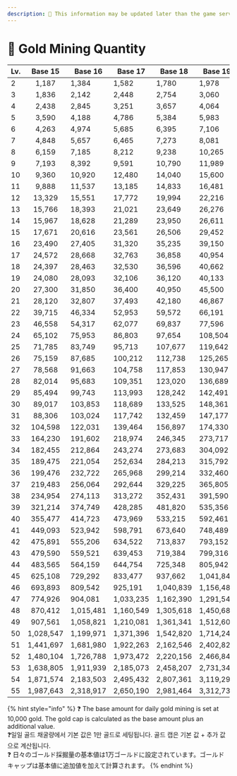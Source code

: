 ```yaml
---
description: 🛑 This information may be updated later than the game server data.
---
```


# 📂 Gold Mining Quantity

<table data-full-width="true"><thead><tr><th width="72">Lv.</th><th width="106" align="center">Base 15 </th><th width="104"> Base 16 </th><th width="107"> Base 17</th><th width="107"> Base 18</th><th width="109"> Base 19</th><th width="110"> Base 20</th><th width="100"> Base 21</th></tr></thead><tbody><tr><td>2</td><td align="center">1,187</td><td>1,384</td><td>1,582</td><td>1,780</td><td>1,978</td><td>2,175</td><td>2,373</td></tr><tr><td>3</td><td align="center">1,836</td><td>2,142</td><td>2,448</td><td>2,754</td><td>3,060</td><td>3,366</td><td>3,672</td></tr><tr><td>4</td><td align="center">2,438</td><td>2,845</td><td>3,251</td><td>3,657</td><td>4,064</td><td>4,470</td><td>4,877</td></tr><tr><td>5</td><td align="center">3,590</td><td>4,188</td><td>4,786</td><td> 5,384</td><td> 5,983</td><td>6,581</td><td>7,179</td></tr><tr><td>6</td><td align="center">4,263</td><td>4,974</td><td>5,685</td><td>6,395</td><td>7,106</td><td>7,816</td><td>8,527</td></tr><tr><td>7</td><td align="center">4,848</td><td>5,657</td><td>6,465</td><td>7,273</td><td>8,081</td><td>8,889</td><td>9,697</td></tr><tr><td>8</td><td align="center">6,159</td><td>7,185</td><td>8,212</td><td>9,238</td><td>10,265</td><td>11,291</td><td>12,318</td></tr><tr><td>9</td><td align="center">7,193</td><td>8,392</td><td>9,591</td><td>10,790</td><td>11,989</td><td>13,187</td><td>14,386</td></tr><tr><td>10</td><td align="center">9,360</td><td>10,920</td><td>12,480</td><td>14,040</td><td>15,600</td><td>17,160</td><td>18,720</td></tr><tr><td>11</td><td align="center">9,888</td><td>11,537</td><td>13,185</td><td>14,833</td><td>16,481</td><td>18,129</td><td>19,777</td></tr><tr><td>12</td><td align="center">13,329</td><td>15,551</td><td> 17,772</td><td>19,994</td><td>22,216</td><td>24,437</td><td>26,659</td></tr><tr><td>13</td><td align="center">15,766</td><td>18,393</td><td>21,021</td><td>23,649</td><td>26,276</td><td>28,904</td><td>31,532</td></tr><tr><td>14</td><td align="center">15,967</td><td>18,628</td><td>21,289</td><td>23,950</td><td>26,611</td><td>29,272</td><td>31,933</td></tr><tr><td>15</td><td align="center">17,671</td><td>20,616</td><td>23,561</td><td>26,506</td><td>29,452</td><td>32,397</td><td>35,342</td></tr><tr><td>16</td><td align="center">23,490</td><td>27,405</td><td>31,320</td><td>35,235</td><td>39,150</td><td>43,065</td><td>46,980</td></tr><tr><td>17</td><td align="center">24,572</td><td>28,668</td><td>32,763</td><td>36,858</td><td>40,954</td><td>45,049</td><td>49,144</td></tr><tr><td>18</td><td align="center">24,397</td><td>28,463</td><td>32,530</td><td>36,596</td><td>40,662</td><td>44,728</td><td>48,794</td></tr><tr><td>19</td><td align="center">24,080</td><td>28,093</td><td> 32,106</td><td> 36,120</td><td>40,133</td><td>44,146</td><td>48,159</td></tr><tr><td>20</td><td align="center">27,300</td><td>31,850</td><td>36,400</td><td>40,950</td><td>45,500</td><td>50,050</td><td>54,600</td></tr><tr><td>21</td><td align="center">28,120</td><td>32,807</td><td>37,493</td><td>42,180</td><td>46,867</td><td>51,553</td><td>56,240</td></tr><tr><td>22</td><td align="center">39,715</td><td>46,334</td><td>52,953</td><td>59,572</td><td>66,191</td><td>72,811</td><td>79,430</td></tr><tr><td>23</td><td align="center">46,558</td><td>54,317</td><td>62,077</td><td>69,837</td><td>77,596</td><td>85,356</td><td>93,115</td></tr><tr><td>24</td><td align="center">65,102</td><td>75,953</td><td>86,803</td><td>97,654</td><td>108,504</td><td>119,354</td><td>130,205</td></tr><tr><td>25</td><td align="center">71,785</td><td>83,749</td><td>95,713</td><td>107,677</td><td>119,642</td><td>131,606</td><td>143,570</td></tr><tr><td>26</td><td align="center">75,159</td><td>87,685</td><td>100,212</td><td>112,738</td><td>125,265</td><td>137,791</td><td>150,318</td></tr><tr><td>27</td><td align="center">78,568</td><td>91,663</td><td>104,758</td><td>117,853</td><td>130,947</td><td>144,042</td><td>157,137</td></tr><tr><td>28</td><td align="center">82,014</td><td>95,683</td><td>109,351</td><td>123,020</td><td>136,689</td><td>150,358</td><td>164,027</td></tr><tr><td>29</td><td align="center">85,494</td><td> 99,743</td><td>113,993</td><td>128,242</td><td>142,491</td><td>156,740</td><td>170,989</td></tr><tr><td>30</td><td align="center">89,017</td><td>103,853</td><td>118,689</td><td>133,525</td><td>148,361</td><td>163,198</td><td>178,034</td></tr><tr><td>31</td><td align="center">88,306</td><td>103,024</td><td>117,742</td><td>132,459</td><td>147,177</td><td>161,895</td><td>176,612</td></tr><tr><td>32</td><td align="center">104,598</td><td>122,031</td><td>139,464</td><td>156,897</td><td>174,330</td><td>191,763</td><td>209,196</td></tr><tr><td>33</td><td align="center">164,230</td><td>191,602</td><td>218,974</td><td>246,345</td><td>273,717</td><td>301,089</td><td>328,460</td></tr><tr><td>34</td><td align="center">182,455</td><td>212,864</td><td>243,274</td><td>273,683</td><td>304,092</td><td>334,501</td><td>364,910</td></tr><tr><td>35</td><td align="center">189,475</td><td>221,054</td><td>252,634</td><td>284,213</td><td>315,792</td><td>347,371</td><td>378,950</td></tr><tr><td>36</td><td align="center">199,476</td><td>232,722</td><td>265,968</td><td>299,214</td><td>332,460</td><td>365,706</td><td>398,952</td></tr><tr><td>37</td><td align="center">219,483</td><td>256,064</td><td>292,644</td><td>329,225</td><td>365,805</td><td>402,386</td><td>438,966</td></tr><tr><td>38</td><td align="center">234,954</td><td>274,113</td><td>313,272</td><td>352,431</td><td>391,590</td><td>430,749</td><td>469,908</td></tr><tr><td>39</td><td align="center">321,214</td><td>374,749</td><td>428,285</td><td>481,820</td><td>535,356</td><td>588,892</td><td>642,427</td></tr><tr><td>40</td><td align="center">355,477</td><td>414,723</td><td>473,969</td><td>533,215</td><td>592,461</td><td>651,707</td><td>710,953</td></tr><tr><td>41</td><td align="center">449,093</td><td>523,942</td><td>598,791</td><td>673,640</td><td>748,489</td><td>823,337</td><td>898,186</td></tr><tr><td>42</td><td align="center">475,891</td><td>555,206</td><td>634,522</td><td>713,837</td><td>793,152</td><td>872,467</td><td>951,782</td></tr><tr><td>43</td><td align="center">479,590</td><td>559,521</td><td>639,453</td><td>719,384</td><td>799,316</td><td>879,248</td><td>959,179</td></tr><tr><td>44</td><td align="center">483,565</td><td>564,159</td><td>644,754</td><td>725,348</td><td>805,942</td><td>886,536</td><td>967,130</td></tr><tr><td>45</td><td align="center">625,108</td><td>729,292</td><td>833,477</td><td>937,662</td><td>1,041,846</td><td>1,146,031</td><td>1,250,216</td></tr><tr><td>46</td><td align="center">693,893</td><td>809,542</td><td>925,191</td><td>1,040,839</td><td>1,156,488</td><td>1,272,137</td><td>1,387,786</td></tr><tr><td>47</td><td align="center">774,926</td><td>904,081</td><td>1,033,235</td><td>1,162,390</td><td>1,291,544</td><td>1,420,699</td><td>1,549,853</td></tr><tr><td>48</td><td align="center">870,412</td><td>1,015,481</td><td>1,160,549</td><td>1,305,618</td><td>1,450,687</td><td>1,595,755</td><td>1,740,824</td></tr><tr><td>49</td><td align="center">907,561</td><td>1,058,821</td><td>1,210,081</td><td>1,361,341</td><td>1,512,601</td><td>1,663,861</td><td>1,815,121</td></tr><tr><td>50</td><td align="center">1,028,547</td><td>1,199,971</td><td>1,371,396</td><td>1,542,820</td><td>1,714,244</td><td>1,885,669</td><td>2,057,093</td></tr><tr><td>51</td><td align="center">1,441,697</td><td>1,681,980</td><td>1,922,263</td><td>2,162,546</td><td>2,402,829</td><td>2,643,112</td><td>2,883,395</td></tr><tr><td>52</td><td align="center">1,480,104</td><td>1,726,788</td><td>1,973,472</td><td>2,220,156</td><td>2,466,840</td><td>2,713,524</td><td>2,960,208</td></tr><tr><td>53</td><td align="center">1,638,805</td><td>1,911,939</td><td>2,185,073</td><td>2,458,207</td><td>2,731,342</td><td>3,004,476</td><td>3,277,610</td></tr><tr><td>54</td><td align="center">1,871,574</td><td>2,183,503</td><td>2,495,432</td><td>2,807,361</td><td>3,119,290</td><td>3,431,219</td><td>3,743,148</td></tr><tr><td>55</td><td align="center">1,987,643</td><td>2,318,917</td><td>2,650,190</td><td>2,981,464</td><td>3,312,738</td><td>3,644,012</td><td>3,975,286</td></tr></tbody></table>

{% hint style="info" %}
❓ The base amount for daily gold mining is set at 10,000 gold. The gold cap is calculated as the base amount plus an additional value.\
❓일일 골드 채굴량에서 기본 값은 1만 골드로 세팅됩니다. 골드 캡은 기본 값 + 추가 값으로 계산됩니다.\
❓ 日々のゴールド採掘量の基本値は1万ゴールドに設定されています。ゴールドキャップは基本値に追加値を加えて計算されます。
{% endhint %}

